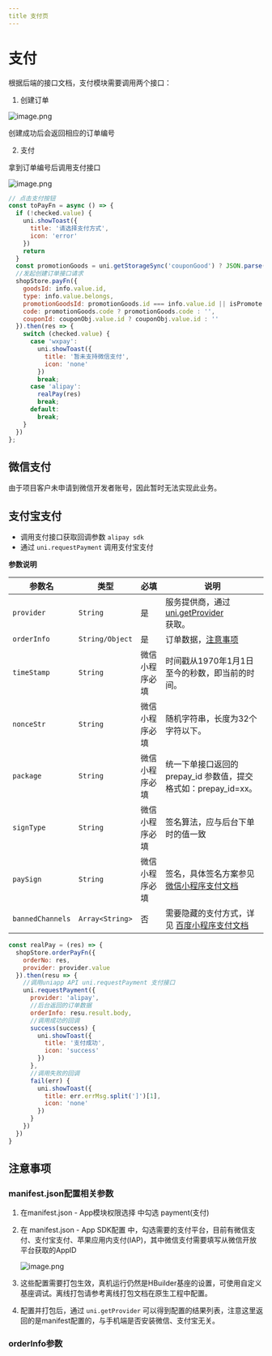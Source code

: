 ```yaml
---
title 支付页
---
```

# 支付
根据后端的接口文档，支付模块需要调用两个接口：

1. 创建订单

![image.png](https://cdn.nlark.com/yuque/0/2023/png/29781801/1675152065701-6b9d7e64-5951-4174-9684-abd913ee051b.png#averageHue=%23fcfcfc&clientId=u5adcdb7a-f3c9-4&from=paste&height=404&id=uaf0671a2&name=image.png&originHeight=404&originWidth=1232&originalType=binary&ratio=1&rotation=0&showTitle=false&size=35350&status=done&style=stroke&taskId=uffa56053-98f6-47a0-8681-b5497f31420&title=&width=1232)

创建成功后会返回相应的订单编号

2. 支付

拿到订单编号后调用支付接口

![image.png](https://cdn.nlark.com/yuque/0/2023/png/29781801/1675152334364-5a97d59c-12ab-4d44-9b06-a120bf5136cc.png#averageHue=%23fbfbfb&clientId=u5adcdb7a-f3c9-4&from=paste&height=394&id=u766ac62e&name=image.png&originHeight=394&originWidth=1221&originalType=binary&ratio=1&rotation=0&showTitle=false&size=33814&status=done&style=stroke&taskId=udc3eef2c-d26b-4358-89e9-eb6dd950fd2&title=&width=1221)
```javascript
// 点击支付按钮
const toPayFn = async () => {
  if (!checked.value) {
    uni.showToast({
      title: '请选择支付方式',
      icon: 'error'
    })
    return
  }
  const promotionGoods = uni.getStorageSync('couponGood') ? JSON.parse(uni.getStorageSync('couponGood')) : {}
  //发起创建订单接口请求
  shopStore.payFn({
    goodsId: info.value.id,
    type: info.value.belongs,
    promotionGoodsId: promotionGoods.id === info.value.id || isPromote.value === 'true' ? info.value.id : '',
    code: promotionGoods.code ? promotionGoods.code : '',
    couponId: couponObj.value.id ? couponObj.value.id : ''
  }).then(res => {
    switch (checked.value) {
      case 'wxpay':
        uni.showToast({
          title: '暂未支持微信支付',
          icon: 'none'
        })
        break;
      case 'alipay':
        realPay(res)
        break;
      default:
        break;
    }
  })
};
```

## 微信支付
由于项目客户未申请到微信开发者账号，因此暂时无法实现此业务。

## 支付宝支付

- 调用支付接口获取回调参数 `alipay sdk`
- 通过 `uni.requestPayment` 调用支付宝支付

**参数说明**

| 参数名 | 类型 | 必填 | 说明 |
| --- | --- | --- | --- |
| `provider` | `String` | 是 | 服务提供商，通过 [uni.getProvider](https://uniapp.dcloud.net.cn/api/plugins/provider)<br /> 获取。 |
| `orderInfo` | `String/Object` | 是 | 订单数据，[注意事项](https://uniapp.dcloud.net.cn/api/plugins/payment#orderinfo) |
| `timeStamp` | `String` | 微信小程序必填 | 时间戳从1970年1月1日至今的秒数，即当前的时间。 |
| `nonceStr` | `String` | 微信小程序必填 | 随机字符串，长度为32个字符以下。 |
| `package` | `String` | 微信小程序必填 | 统一下单接口返回的 prepay_id 参数值，提交格式如：prepay_id=xx。 |
| `signType` | `String` | 微信小程序必填 | 签名算法，应与后台下单时的值一致 |
| `paySign` | `String` | 微信小程序必填 | 签名，具体签名方案参见 [微信小程序支付文档](https://pay.weixin.qq.com/wiki/doc/api/wxa/wxa_api.php?chapter=7_7&index=3) |
| `bannedChannels` | `Array<String>` | 否 | 需要隐藏的支付方式，详见 [百度小程序支付文档](https://smartprogram.baidu.com/docs/develop/api/open_payment/#requestPolymerPayment/) |

```javascript
const realPay = (res) => {
  shopStore.orderPayFn({
    orderNo: res,
    provider: provider.value
  }).then(resu => {
    //调用uniapp API uni.requestPayment 支付接口
    uni.requestPayment({
      provider: 'alipay',
      //后台返回的订单数据
      orderInfo: resu.result.body,
      //调用成功的回调
      success(success) {
        uni.showToast({
          title: '支付成功',
          icon: 'success'
        })
      },
      //调用失败的回调
      fail(err) {
        uni.showToast({
          title: err.errMsg.split(']')[1],
          icon: 'none'
        })
      }
    })
  })
}

```

## 注意事项

### manifest.json配置相关参数

1. 在manifest.json - App模块权限选择 中勾选 payment(支付)
2. 在 manifest.json - App SDK配置 中，勾选需要的支付平台，目前有微信支付、支付宝支付、苹果应用内支付(IAP)，其中微信支付需要填写从微信开放平台获取的AppID
   
	![image.png](https://cdn.nlark.com/yuque/0/2023/png/29781801/1675153459411-cbfb222d-a554-4761-bbe6-01e3554e34b7.png#averageHue=%23fbf4e3&clientId=ube96eebc-a010-4&from=paste&id=u283c3e12&name=image.png&originHeight=510&originWidth=823&originalType=url&ratio=1&rotation=0&showTitle=false&size=29552&status=done&style=stroke&taskId=u03c7e62d-253f-47c2-be89-503f84719d1&title=)
3. 这些配置需要打包生效，真机运行仍然是HBuilder基座的设置，可使用自定义基座调试。离线打包请参考离线打包文档在原生工程中配置。
4. 配置并打包后，通过 `uni.getProvider` 可以得到配置的结果列表，注意这里返回的是manifest配置的，与手机端是否安装微信、支付宝无关。


### orderInfo参数

